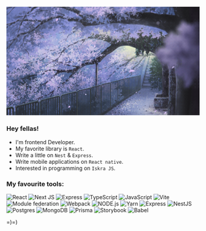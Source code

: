 ![Alt Text](/assets/gifs/sakura.gif)

### Hey fellas!

- I'm frontend Developer.
- My favorite library is `React`.
- Write a little on `Nest` & `Express`.
- Write mobile applications on `React native`.
- Interested in programming on `Iskra JS`.

### My favourite tools:
![React](https://img.shields.io/badge/React-20232A?style=for-the-badge&logo=react&logoColor=61DAFB)
![Next JS](https://img.shields.io/badge/Next-black?style=for-the-badge&logo=next.js&logoColor=white)
![Express](https://img.shields.io/badge/Redux-593D88?style=for-the-badge&logo=redux&logoColor=white)
![TypeScript](https://img.shields.io/badge/TypeScript-007ACC?style=for-the-badge&logo=typescript&logoColor=white)
![JavaScript](https://img.shields.io/badge/JSS-F7DF1E?style=for-the-badge&logo=JSS&logoColor=black)
![Vite](https://img.shields.io/badge/Vite-AA00FF?style=for-the-badge&logo=vite&logoColor=yellow)
![Module federation](https://img.shields.io/badge/Module_federation-39477F?style=for-the-badge&logo=webpack)
![Webpack](https://img.shields.io/badge/webpack-%238DD6F9.svg?style=for-the-badge&logo=webpack&logoColor=black)
![NODE.js](https://img.shields.io/badge/Node.js-43853D?style=for-the-badge&logo=node.js&logoColor=white)
![Yarn](https://img.shields.io/badge/yarn-%232C8EBB.svg?style=for-the-badge&logo=yarn&logoColor=white)
![Express](https://img.shields.io/badge/Express-090909?style=for-the-badge&logo=Express)
![NestJS](https://img.shields.io/badge/nestjs-%23E0234E.svg?style=for-the-badge&logo=nestjs&logoColor=white)
![Postgres](https://img.shields.io/badge/postgres-%23316192.svg?style=for-the-badge&logo=postgresql&logoColor=white)
![MongoDB](https://img.shields.io/badge/MongoDB-%234ea94b.svg?style=for-the-badge&logo=mongodb&logoColor=white)
![Prisma](https://img.shields.io/badge/Prisma-3982CE?style=for-the-badge&logo=Prisma&logoColor=white)
![Storybook](https://img.shields.io/badge/-Storybook-FF4785?style=for-the-badge&logo=storybook&logoColor=white)
![Babel](https://img.shields.io/badge/Babel-F9DC3e?style=for-the-badge&logo=babel&logoColor=black)

<!-- <div style='display: flex; justify-content: space-between;'>

![Anurag's GitHub stats](https://github-readme-stats.vercel.app/api?username=baga9898&hide=contribs,issues&show_icons=true&hide_rank=true&bg_color=00000000&border_color=00000000)

![Top Langs](https://github-readme-stats.vercel.app/api/top-langs/?username=baga9898&layout=compact&bg_color=00000000&border_color=00000000)

</div> -->

=)=)